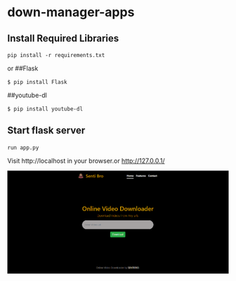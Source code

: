 # down-manager-apps

## Install Required Libraries

    pip install -r requirements.txt
    
 or
 ##Flask
    
    $ pip install Flask
    
    
##youtube-dl
   
    $ pip install youtube-dl

## Start flask server

    run app.py 
  
Visit http://localhost in your browser.or http://127.0.0.1/

![Screenshot](./screenshot_3.png)
